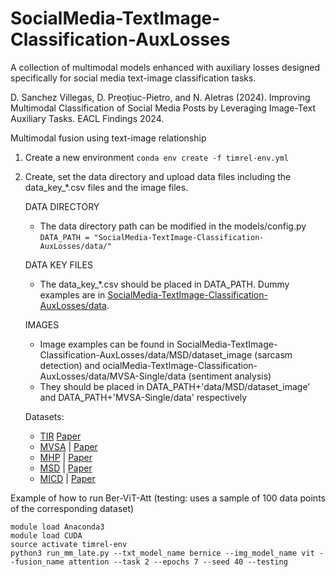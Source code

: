 # SocialMedia-TextImage-Classification-AuxLosses
A collection of multimodal models enhanced with auxiliary losses designed specifically for social media text-image classification tasks. 


D. Sanchez Villegas, D. Preoțiuc-Pietro, and N. Aletras (2024). Improving Multimodal Classification of Social Media Posts by Leveraging Image-Text Auxiliary Tasks. EACL Findings 2024.


Multimodal fusion using text-image relationship

1. Create a new environment
```conda env create -f timrel-env.yml```
2. Create, set the data directory and upload data files including the data_key_*.csv files and the image files.

   DATA DIRECTORY
    - The data directory path can be modified in the models/config.py
   ```DATA_PATH = "SocialMedia-TextImage-Classification-AuxLosses/data/"```

   DATA KEY FILES
    - The data_key_*.csv should be placed in DATA_PATH. Dummy examples are in [SocialMedia-TextImage-Classification-AuxLosses/data](https://github.com/danaesavi/ocialMedia-TextImage-Classification-AuxLosses/tree/main/data).

   IMAGES
    - Image examples can be found in SocialMedia-TextImage-Classification-AuxLosses/data/MSD/dataset_image (sarcasm detection) and ocialMedia-TextImage-Classification-AuxLosses/data/MVSA-Single/data (sentiment analysis)
    - They should be placed in DATA_PATH+'data/MSD/dataset_image' and DATA_PATH+'MVSA-Single/data' respectively  

   Datasets:
    - [TIR](https://github.com/danielpreotiuc/text-image-relationship/) [Paper](https://aclanthology.org/P19-1272.pdf)
    - [MVSA](http://mcrlab.net/research/mvsa-sentiment-analysis-on-multi-view-social-data/) | [Paper](https://link.springer.com/chapter/10.1007/978-3-319-27674-8_2)
    - [MHP](https://zenodo.org/record/5123567#.Y-OAq-zP1pR) | [Paper](https://aclanthology.org/2021.findings-acl.166.pdf)
    - [MSD](https://github.com/headacheboy/data-of-multimodal-sarcasm-detection) | [Paper](https://aclanthology.org/P19-1239.pdf) 
    - [MICD](https://github.com/danaesavi/micd-influencer-content-twitter) | [Paper](http://www.afnlp.org/conferences/ijcnlp2023/proceedings/main-long/cdrom/pdf/2023.ijcnlp-long.15.pdf)
   

Example of how to run Ber-ViT-Att (testing: uses a sample of 100 data points of the corresponding dataset)

```
module load Anaconda3
module load CUDA
source activate timrel-env
python3 run_mm_late.py --txt_model_name bernice --img_model_name vit --fusion_name attention --task 2 --epochs 7 --seed 40 --testing
```


